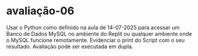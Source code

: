 # avaliação-06

Usar o Python como definido na aula de 14-07-2025 para acessar um Banco de Dados MySQL no ambiente do Replit ou qualquer ambiente onde o MySQL funcione remotamente. Evidenciar o print do Script com o seu resultado.
Avaliação pode ser executada em dupla.

